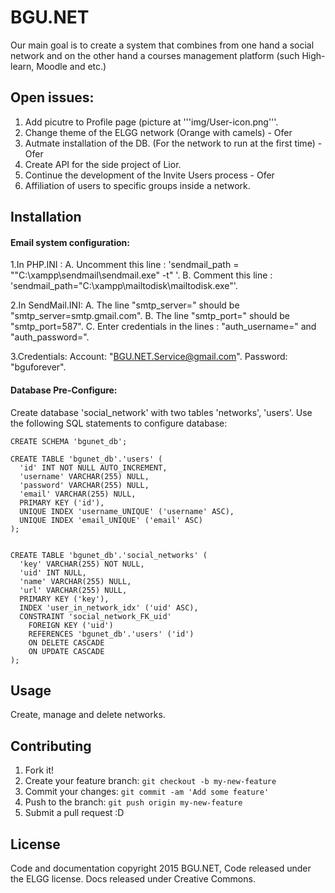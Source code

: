 
# BGU.NET

Our main goal is to create a system that combines from one hand a social network and on the other hand a courses management platform (such High-learn, Moodle and etc.)

## Open issues:
 

1. Add picutre to Profile page (picture at '''img/User-icon.png'''.
2. Change theme of the ELGG network (Orange with camels) - Ofer
3. Autmate installation of the DB. (For the network to run at the first time) - Ofer
4. Create API for the side project of Lior.
5. Continue the development of the Invite Users process - Ofer
6. Affiliation of users to specific groups inside a network.


## Installation

 <h4>Email system configuration:  </h4>

  1.In PHP.INI :
      A. Uncomment this line : 'sendmail_path = "\"C:\xampp\sendmail\sendmail.exe\" -t" '.
      B. Comment this line : 'sendmail_path="C:\xampp\mailtodisk\mailtodisk.exe"'.

  2.In SendMail.INI:
      A. The line "smtp_server=" should be "smtp_server=smtp.gmail.com".
      B. The line "smtp_port=" should be "smtp_port=587".
      C. Enter credentials in the lines : "auth_username=" and "auth_password=".

  3.Credentials:
      Account:  "BGU.NET.Service@gmail.com".
      Password: "bguforever".

 <h4>Database Pre-Configure: </h4>
 
 Create database 'social_network' with two tables 'networks', 'users'.
 Use the following SQL statements to configure database:
 ```
 CREATE SCHEMA 'bgunet_db';
 
 CREATE TABLE 'bgunet_db'.'users' (
   'id' INT NOT NULL AUTO_INCREMENT,
   'username' VARCHAR(255) NULL,
   'password' VARCHAR(255) NULL,
   'email' VARCHAR(255) NULL,
   PRIMARY KEY ('id'),
   UNIQUE INDEX 'username_UNIQUE' ('username' ASC),
   UNIQUE INDEX 'email_UNIQUE' ('email' ASC)
 );
 
 
 CREATE TABLE 'bgunet_db'.'social_networks' (
   'key' VARCHAR(255) NOT NULL,
   'uid' INT NULL,
   'name' VARCHAR(255) NULL,
   'url' VARCHAR(255) NULL,
   PRIMARY KEY ('key'),
   INDEX 'user_in_network_idx' ('uid' ASC),
   CONSTRAINT 'social_network_FK_uid'
     FOREIGN KEY ('uid')
     REFERENCES 'bgunet_db'.'users' ('id')
     ON DELETE CASCADE
     ON UPDATE CASCADE
 );
 ```
## Usage

Create, manage and delete networks.

## Contributing

1. Fork it!
2. Create your feature branch: `git checkout -b my-new-feature`
3. Commit your changes: `git commit -am 'Add some feature'`
4. Push to the branch: `git push origin my-new-feature`
5. Submit a pull request :D

## License

Code and documentation copyright 2015 BGU.NET,  Code released under the ELGG license. Docs released under Creative Commons.
